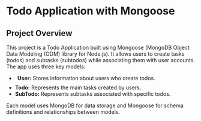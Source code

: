 <h1>Todo Application with Mongoose</h1>
<h2>Project Overview</h2>
This project is a Todo Application built using Mongoose (MongoDB Object Data Modeling (ODM) library for Node.js). 
It allows users to create tasks (todos) and subtasks (subtodos) while associating them with user accounts. The app uses three key models:

<ul>
  <li style="margin-bottom: 8px; margin-top: 8px; padding-left: 6px;"><strong>User:</strong> Stores information about users who create todos.</li>
  <li><strong>Todo:</strong> Represents the main tasks created by users.</li>
  <li><strong>SubTodo:</strong> Represents subtasks associated with specific todos.</li>
</ul>
Each model uses MongoDB for data storage and Mongoose for schema definitions and relationships between models.
